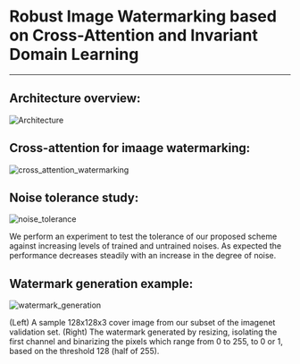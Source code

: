 # Robust Image Watermarking based on Cross-Attention and Invariant Domain Learning
---

**Architecture overview:**
---
![Architecture](https://github.com/cent664/SSRIW/assets/44358874/81748e20-d762-4330-beef-5ddef1bd82f2)

**Cross-attention for imaage watermarking:**
---
![cross_attention_watermarking](https://github.com/cent664/SSRIW/assets/44358874/fe6788ba-c69e-4fba-8c53-f0ee42020105)

**Noise tolerance study:**
---
![noise_tolerance](https://github.com/cent664/SSRIW/assets/44358874/ae75705b-813c-4fb0-a010-6c62864d1021)

We perform an experiment to test the tolerance of our proposed scheme against increasing levels of trained and untrained noises. As expected the performance decreases steadily with an increase in the degree of noise.

**Watermark generation example:**
---
![watermark_generation](https://github.com/cent664/SSRIW/assets/44358874/29129023-6d8f-4383-8b63-6cd444b379f3)

(Left) A sample 128x128x3 cover image from our subset of the imagenet validation set.
(Right) The watermark generated by resizing, isolating the first channel and binarizing the pixels which range from 0 to 255, to 0 or 1, based on the threshold 128 (half of 255).
